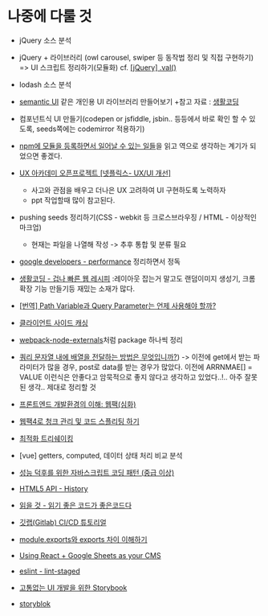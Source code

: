 # 나중에 다룰 것

- jQuery 소스 분석

- jQuery + 라이브러리 (owl carousel, swiper 등 동작법 정리 및 직접 구현하기)
  => UI 스크립트 정리하기(모듈화)
  cf. [[jQuery] .val()](https://webzz.tistory.com/110)
  
- lodash 소스 분석

- [semantic UI](https://semantic-ui.com/) 같은 개인용 UI 라이브러리 만들어보기 
    +참고 자료 : [생활코딩](https://opentutorials.org/course/2737)

- 컴포넌트식 UI 만들기(codepen or jsfiddle, jsbin.. 등등에서 바로 확인 할 수 있도록, seeds쪽에는 codemirror 적용하기)

- [npm에 모듈을 등록하면서 일어날 수 있는 일들](https://ui.toast.com/weekly-pick/ko_20170818/)을 읽고 역으로 생각하는 계기가 되었으면 좋겠다.

- [UX 아카데미 오픈프로젝트 [넷플릭스- UX/UI 개선]](http://blog.rightbrain.co.kr/?p=11426)
    + 사고와 관점을 배우고 더나은 UX 고려하여 UI 구현하도록 노력하자
    + ppt 작업할때 많이 참고된다.


- pushing seeds 정리하기(CSS - webkit 등 크로스브라우징 / HTML - 이상적인 마크업)
    + 현재는 파일을 나열해 작성 -> 추후 통합 및 분류 필요

- [google developers - performance](https://developers.google.com/web/fundamentals/performance/why-performance-matters) 정리하면서 정독


- [생활코딩 - 겁나 빠른 웹 레시피](https://opentutorials.org/course/2473/13570)
:레이아웃 잡는거 말고도 랜덤이미지 생성기, 크롬확장 기능 만들기등 재밌는 소재가 많다.

- [[번역] Path Variable과 Query Parameter는 언제 사용해야 할까?](https://ryan-han.com/post/translated/pathvariable_queryparam/)

- [클라이언트 사이드 캐싱](https://medium.com/garimoo/%ED%81%B4%EB%9D%BC%EC%9D%B4%EC%96%B8%ED%8A%B8-%EC%82%AC%EC%9D%B4%EB%93%9C-%EC%BA%90%EC%8B%B1-71a3ca7727ff)

- [webpack-node-externals](https://jamong-icetea.tistory.com/349)처럼 package 하나씩 정리

- [쿼리 문자열 내에 배열을 전달하는 방법은 무엇입니까?](https://it-man.tistory.com/1307)) -> 이전에 get에서 받는 파라미터가 많을 경우, post로 data를 받는 경우가 많았다. 이전에 ARRNMAE[] = VALUE 이런식은 안좋다고 암묵적으로 좋지 않다고 생각하고 있었다..!.. 아주 잘못된 생각.. 제대로 정리할 것


- [프론트엔드 개발환경의 이해: 웹팩(심화)](https://jeonghwan-kim.github.io/series/2020/01/02/frontend-dev-env-webpack-intermediate.html)
- [웹팩4로 청크 관리 및 코드 스플리팅 하기](https://www.zerocho.com/category/Webpack/post/58ad4c9d1136440018ba44e7)

- [최적화 트리쉐이킹](https://ui.toast.com/weekly-pick/ko_20180716/)

- [vue] getters, computed, 데이터 상태 처리 비교 분석

- [성능 덕후를 위한 자바스크립트 코딩 패턴 (중급 이상)](https://joshuajangblog.wordpress.com/2016/11/21/javascript-coding-pattern-for-junior-web-developer/)

- [HTML5 API - History](https://mygumi.tistory.com/299?category=648783)

- [읽을 것 - 읽기 좋은 코드가 좋은코드다](http://www.kyobobook.co.kr/product/detailViewKor.laf?ejkGb=KOR&mallGb=KOR&barcode=9788979149142&orderClick=LEA&Kc=)

- [깃랩(Gitlab) CI/CD 튜토리얼](https://velog.io/@wickedev/Gitlab-CICD-%ED%8A%9C%ED%86%A0%EB%A6%AC%EC%96%BC-bljzphditt)

- [module.exports와 exports 차이 이해하기](https://jongmin92.github.io/2016/08/25/Node/module-exports_exports/)

- [Using React + Google Sheets as your CMS](https://medium.com/@ryan.mcnierney/using-react-google-sheets-as-your-cms-294c02561d59)

- [eslint - lint-staged](https://www.huskyhoochu.com/how-to-use-lint-staged/)

- [고통없는 UI 개발을 위한 Storybook](https://jbee.io/tool/storybook-intro/)

- [storyblok](https://www.storyblok.com/tp/headless-cms-explained)
